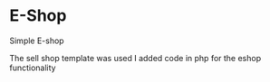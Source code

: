 # E-Shop
Simple E-shop

The sell shop template was used
I added code in php for the eshop functionality
